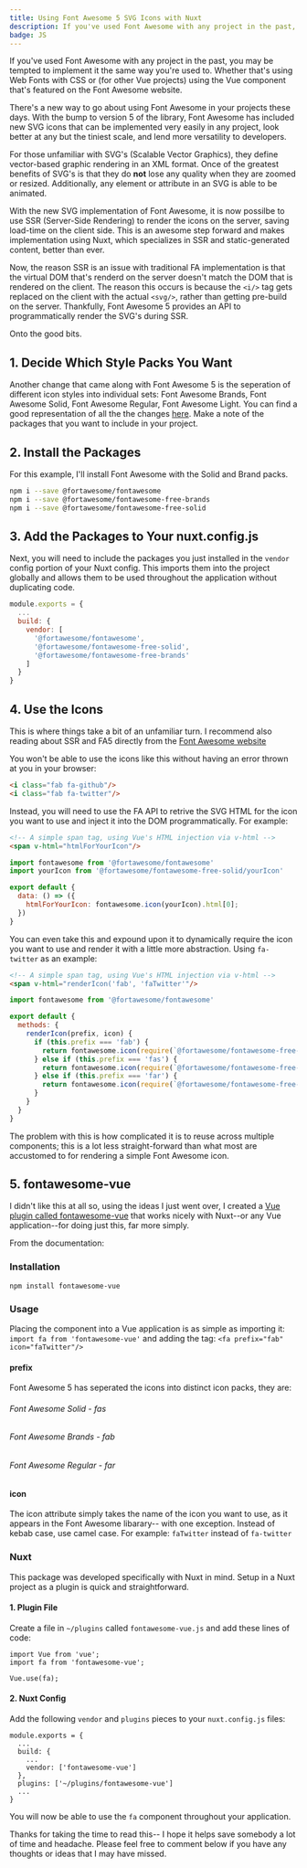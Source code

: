 ```yaml
---
title: Using Font Awesome 5 SVG Icons with Nuxt
description: If you've used Font Awesome with any project in the past, you may be tempted to implement it the same way you're used to.  With Font Awesome 5, there's a better way to do it, and if you're using Nuxt it's a must.
badge: JS
---
```


If you've used Font Awesome with any project in the past, you may be tempted to implement it the same way you're used to.  Whether that's using Web Fonts with CSS or (for other Vue projects) using the Vue component that's featured on the Font Awesome website.

There's a new way to go about using Font Awesome in your projects these days.  With the bump to version 5 of the library, Font Awesome has included new SVG icons that can be implemented very easily in any project, look better at any but the tiniest scale, and lend more versatility to developers.

For those unfamiliar with SVG's (Scalable Vector Graphics), they define vector-based graphic rendering in an XML format.  Once of the greatest benefits of SVG's is that they do **not** lose any quality when they are zoomed or resized.  Additionally, any element or attribute in an SVG is able to be animated.

With the new SVG implementation of Font Awesome, it is now possilbe to use SSR (Server-Side Rendering) to render the icons on the server, saving load-time on the client side.  This is an awesome step forward and makes implementation using Nuxt, which specializes in SSR and static-generated content, better than ever.

Now, the reason SSR is an issue with traditional FA implementation is that  the virtual DOM that's renderd on the server doesn't match the DOM that is rendered on the client.  The reason this occurs is because the `<i/>` tag gets replaced on the client with the actual `<svg/>`, rather than getting pre-build on the server. Thankfully, Font Awesome 5 provides an API to programmatically render the SVG's during SSR.

Onto the good bits.

## 1. Decide Which Style Packs You Want
Another change that came along with Font Awesome 5 is the seperation of different icon styles into individual sets: Font Awesome Brands, Font Awesome Solid, Font Awesome Regular, Font Awesome Light. You can find a good representation of all the the changes [here](https://fontawesome.com/how-to-use/upgrading-from-4).  Make a note of the packages that you want to include in your project.

## 2. Install the Packages
For this example, I'll install Font Awesome with the Solid and Brand packs.
``` bash
npm i --save @fortawesome/fontawesome
npm i --save @fortawesome/fontawesome-free-brands
npm i --save @fortawesome/fontawesome-free-solid
```

## 3. Add the Packages to Your nuxt.config.js
Next, you will need to include the packages you just installed in the `vendor` config portion of your Nuxt config.  This imports them into the project globally and allows them to be used throughout the application without duplicating code.
``` js
module.exports = {
  ...
  build: {
    vendor: [
      '@fortawesome/fontawesome',
      '@fortawesome/fontawesome-free-solid',
      '@fortawesome/fontawesome-free-brands'
    ]
  }
}
```

## 4. Use the Icons
This is where things take a bit of an unfamiliar turn.  I recommend also reading about SSR and FA5 directly from the [Font Awesome website](https://fontawesome.com/how-to-use/server-side-rendering)

You won't be able to use the icons like this without having an error thrown at you in your browser:
``` html
<i class="fab fa-github"/>
<i class="fab fa-twitter"/>
```

Instead, you will need to use the FA API to retrive the SVG HTML for the icon you want to use and inject it into the DOM programmatically.
For example:
``` html
<!-- A simple span tag, using Vue's HTML injection via v-html -->
<span v-html="htmlForYourIcon"/>
```
``` js
import fontawesome from '@fortawesome/fontawesome'
import yourIcon from '@fortawesome/fontawesome-free-solid/yourIcon'

export default {
  data: () => ({
    htmlForYourIcon: fontawesome.icon(yourIcon).html[0];
  })
}
```
You can even take this and expound upon it to dynamically require the icon you want to use and render it with a little more abstraction. Using `fa-twitter` as an example:
``` html
<!-- A simple span tag, using Vue's HTML injection via v-html -->
<span v-html="renderIcon('fab', 'faTwitter'"/>
```
``` js
import fontawesome from '@fortawesome/fontawesome'

export default {
  methods: {
    renderIcon(prefix, icon) {
      if (this.prefix === 'fab') {
        return fontawesome.icon(require(`@fortawesome/fontawesome-free-brands/${this.icon}`)).html[0];
      } else if (this.prefix === 'fas') {
        return fontawesome.icon(require(`@fortawesome/fontawesome-free-solid/${this.icon}`)).html[0];
      } else if (this.prefix === 'far') {
        return fontawesome.icon(require(`@fortawesome/fontawesome-free-regular/${this.icon}`)).html[0];
      }
    }
  }
}
```
The problem with this is how complicated it is to reuse across multiple components; this is a lot less straight-forward than what most are accustomed to for rendering a simple Font Awesome icon.

## 5. fontawesome-vue
I didn't like this at all so, using the ideas I just went over, I created a [Vue plugin called fontawesome-vue](https://github.com/sammcoe/fontawesome-vue) that works nicely with Nuxt--or any Vue application--for doing just this, far more simply.

From the documentation:

### Installation
`npm install fontawesome-vue`

### Usage
Placing the component into a Vue application is as simple as importing it:
`import fa from 'fontawesome-vue'`
and adding the tag:
`<fa prefix="fab" icon="faTwitter"/>`


#### prefix
Font Awesome 5 has seperated the icons into distinct icon packs, they are:
###### Font Awesome Solid - fas
###### Font Awesome Brands - fab
###### Font Awesome Regular - far


#### icon
The icon attribute simply takes the name of the icon you want to use, as it appears in the Font Awesome libarary-- with one exception.
Instead of kebab case, use camel case.  For example:
`faTwitter` instead of `fa-twitter`

### Nuxt
This package was developed specifically with Nuxt in mind.  Setup in a Nuxt project as a plugin is quick and straightforward.

#### 1. Plugin File
Create a file in `~/plugins` called `fontawesome-vue.js` and add these lines of code:
```
import Vue from 'vue';
import fa from 'fontawesome-vue';

Vue.use(fa);
```

#### 2. Nuxt Config
Add the following `vendor` and `plugins` pieces to your `nuxt.config.js` files:
```
module.exports = {
  ...
  build: {
    ...
    vendor: ['fontawesome-vue']
  },
  plugins: ['~/plugins/fontawesome-vue']
  ...
}
```

You will now be able to use the `fa` component throughout your application.


Thanks for taking the time to read this-- I hope it helps save somebody a lot of time and headache.  Please feel free to comment below if you have any thoughts or ideas that I may have missed.
